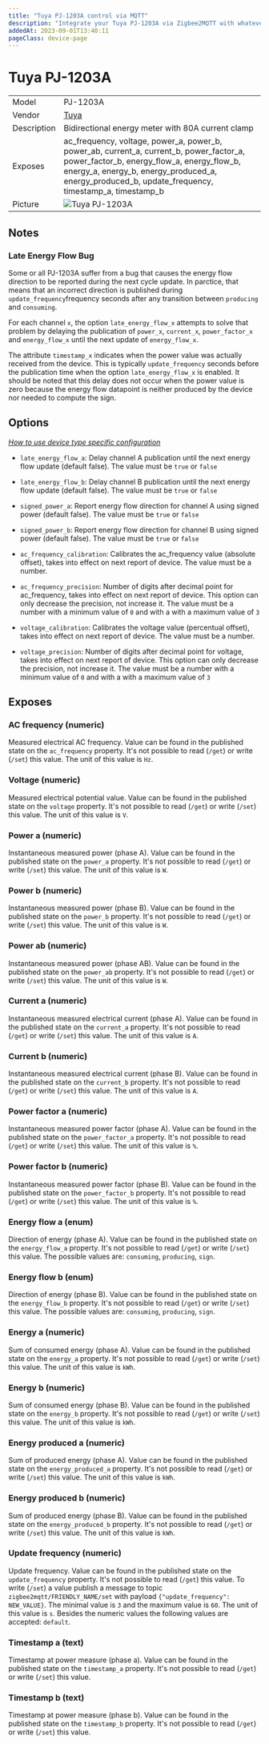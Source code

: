 ```yaml
---
title: "Tuya PJ-1203A control via MQTT"
description: "Integrate your Tuya PJ-1203A via Zigbee2MQTT with whatever smart home infrastructure you are using without the vendor's bridge or gateway."
addedAt: 2023-09-01T13:40:11
pageClass: device-page
---
```


<!-- !!!! -->
<!-- ATTENTION: This file is auto-generated through docgen! -->
<!-- You can only edit the "Notes"-Section between the two comment lines "Notes BEGIN" and "Notes END". -->
<!-- Do not use h1 or h2 heading within "## Notes"-Section. -->
<!-- !!!! -->

# Tuya PJ-1203A

|     |     |
|-----|-----|
| Model | PJ-1203A  |
| Vendor  | [Tuya](/supported-devices/#v=Tuya)  |
| Description | Bidirectional energy meter with 80A current clamp |
| Exposes | ac_frequency, voltage, power_a, power_b, power_ab, current_a, current_b, power_factor_a, power_factor_b, energy_flow_a, energy_flow_b, energy_a, energy_b, energy_produced_a, energy_produced_b, update_frequency, timestamp_a, timestamp_b |
| Picture | ![Tuya PJ-1203A](https://www.zigbee2mqtt.io/images/devices/PJ-1203A.png) |


<!-- Notes BEGIN: You can edit here. Add "## Notes" headline if not already present. -->
## Notes

### Late Energy Flow Bug

Some or all PJ-1203A suffer from a bug that causes the energy flow direction to be reported during the next cycle update. In parctice, that means that an incorrect direction is published during `update_frequency`frequency seconds after any transition between `producing` and `consuming`.

For each channel `x`, the option `late_energy_flow_x` attempts to solve that problem by delaying the publication of `power_x`, `current_x`, `power_factor_x` and `energy_flow_x` until the next update of `energy_flow_x`.

The attribute `timestamp_x` indicates when the power value was actually received from the device. This is typically `update_frequency` seconds before the publication time when the option `late_energy_flow_x` is enabled. It should be noted that this delay does not occur when the power value is zero because the energy flow datapoint is neither produced by the device nor needed to compute the sign.
<!-- Notes END: Do not edit below this line -->



## Options
*[How to use device type specific configuration](../guide/configuration/devices-groups.md#specific-device-options)*

* `late_energy_flow_a`: Delay channel A publication until the next energy flow update (default false). The value must be `true` or `false`

* `late_energy_flow_b`: Delay channel B publication until the next energy flow update (default false). The value must be `true` or `false`

* `signed_power_a`: Report energy flow direction for channel A using signed power (default false). The value must be `true` or `false`

* `signed_power_b`: Report energy flow direction for channel B using signed power (default false). The value must be `true` or `false`

* `ac_frequency_calibration`: Calibrates the ac_frequency value (absolute offset), takes into effect on next report of device. The value must be a number.

* `ac_frequency_precision`: Number of digits after decimal point for ac_frequency, takes into effect on next report of device. This option can only decrease the precision, not increase it. The value must be a number with a minimum value of `0` and with a with a maximum value of `3`

* `voltage_calibration`: Calibrates the voltage value (percentual offset), takes into effect on next report of device. The value must be a number.

* `voltage_precision`: Number of digits after decimal point for voltage, takes into effect on next report of device. This option can only decrease the precision, not increase it. The value must be a number with a minimum value of `0` and with a with a maximum value of `3`


## Exposes

### AC frequency (numeric)
Measured electrical AC frequency.
Value can be found in the published state on the `ac_frequency` property.
It's not possible to read (`/get`) or write (`/set`) this value.
The unit of this value is `Hz`.

### Voltage (numeric)
Measured electrical potential value.
Value can be found in the published state on the `voltage` property.
It's not possible to read (`/get`) or write (`/set`) this value.
The unit of this value is `V`.

### Power a (numeric)
Instantaneous measured power (phase A).
Value can be found in the published state on the `power_a` property.
It's not possible to read (`/get`) or write (`/set`) this value.
The unit of this value is `W`.

### Power b (numeric)
Instantaneous measured power (phase B).
Value can be found in the published state on the `power_b` property.
It's not possible to read (`/get`) or write (`/set`) this value.
The unit of this value is `W`.

### Power ab (numeric)
Instantaneous measured power (phase AB).
Value can be found in the published state on the `power_ab` property.
It's not possible to read (`/get`) or write (`/set`) this value.
The unit of this value is `W`.

### Current a (numeric)
Instantaneous measured electrical current (phase A).
Value can be found in the published state on the `current_a` property.
It's not possible to read (`/get`) or write (`/set`) this value.
The unit of this value is `A`.

### Current b (numeric)
Instantaneous measured electrical current (phase B).
Value can be found in the published state on the `current_b` property.
It's not possible to read (`/get`) or write (`/set`) this value.
The unit of this value is `A`.

### Power factor a (numeric)
Instantaneous measured power factor (phase A).
Value can be found in the published state on the `power_factor_a` property.
It's not possible to read (`/get`) or write (`/set`) this value.
The unit of this value is `%`.

### Power factor b (numeric)
Instantaneous measured power factor (phase B).
Value can be found in the published state on the `power_factor_b` property.
It's not possible to read (`/get`) or write (`/set`) this value.
The unit of this value is `%`.

### Energy flow a (enum)
Direction of energy (phase A).
Value can be found in the published state on the `energy_flow_a` property.
It's not possible to read (`/get`) or write (`/set`) this value.
The possible values are: `consuming`, `producing`, `sign`.

### Energy flow b (enum)
Direction of energy (phase B).
Value can be found in the published state on the `energy_flow_b` property.
It's not possible to read (`/get`) or write (`/set`) this value.
The possible values are: `consuming`, `producing`, `sign`.

### Energy a (numeric)
Sum of consumed energy (phase A).
Value can be found in the published state on the `energy_a` property.
It's not possible to read (`/get`) or write (`/set`) this value.
The unit of this value is `kWh`.

### Energy b (numeric)
Sum of consumed energy (phase B).
Value can be found in the published state on the `energy_b` property.
It's not possible to read (`/get`) or write (`/set`) this value.
The unit of this value is `kWh`.

### Energy produced a (numeric)
Sum of produced energy (phase A).
Value can be found in the published state on the `energy_produced_a` property.
It's not possible to read (`/get`) or write (`/set`) this value.
The unit of this value is `kWh`.

### Energy produced b (numeric)
Sum of produced energy (phase B).
Value can be found in the published state on the `energy_produced_b` property.
It's not possible to read (`/get`) or write (`/set`) this value.
The unit of this value is `kWh`.

### Update frequency (numeric)
Update frequency.
Value can be found in the published state on the `update_frequency` property.
It's not possible to read (`/get`) this value.
To write (`/set`) a value publish a message to topic `zigbee2mqtt/FRIENDLY_NAME/set` with payload `{"update_frequency": NEW_VALUE}`.
The minimal value is `3` and the maximum value is `60`.
The unit of this value is `s`.
Besides the numeric values the following values are accepted: `default`.

### Timestamp a (text)
Timestamp at power measure (phase a).
Value can be found in the published state on the `timestamp_a` property.
It's not possible to read (`/get`) or write (`/set`) this value.

### Timestamp b (text)
Timestamp at power measure (phase b).
Value can be found in the published state on the `timestamp_b` property.
It's not possible to read (`/get`) or write (`/set`) this value.

